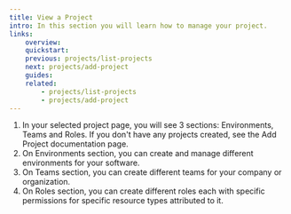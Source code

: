 ```yaml
---
title: View a Project
intro: In this section you will learn how to manage your project.
links:
    overview:
    quickstart:
    previous: projects/list-projects
    next: projects/add-project
    guides:
    related:
        - projects/list-projects
        - projects/add-project
---
```


1. In your selected project page, you will see 3 sections: Environments, Teams and Roles. If you don't have any projects created, see the Add Project documentation page.
2. On Environments section, you can create and manage different environments for your software.
3. On Teams section, you can create different teams for your company or organization.
4. On Roles section, you can create different roles each with specific permissions for specific resource types attributed to it.
